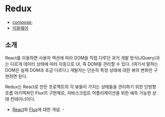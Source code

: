 # Redux

- [compose](./compose.md);
- [미들웨어](./middleware.md)

## 소개
React를 이용하면 사용자 액션에 따라 DOM을 직접 다루던 과거 개발 방식(JQuery)과는 다르게 데이터 상태에 따라 자동으로 UI, 즉 DOM을 관리할 수 있다.
(여기서 말하는 DOM은 실제 DOM과 조금 다르다.) 개발자는 단순히 특정 상태에 대한 뷰의 변화만 구현하면 된다.

Redux는 React로 만든 프로젝트의 각 뷰들이 가지는 상태들을 관리하기 위한 단방향 흐름 아키텍쳐인 Flux의 구현체로, 자바스크립트 어플리케이션을 위한 예측 가능한 상태 컨테이너이다.

- [React](../React/README.md)와 [Flux](../React/flux.md)에 대한 개념. -
